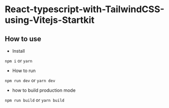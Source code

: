 # React-typescript-with-TailwindCSS-using-Vitejs-Startkit

## How to use

- Install

`npm i` or `yarn`

- How to run

`npm run dev` or `yarn dev`

- how to build production mode

`npm run build` or `yarn build`